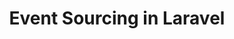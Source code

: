 ---
layout: "../../layouts/BlogPost.astro"
title: Event Sourcing in Laravel
pubDate: 2022-08-19T14:27:16.845Z
description: >-
    Event Sourcing is a term that has been getting more popular in the PHP community over the last few years, but it still remains a mystery to many developers.
social_image: https://laravelnews.imgix.net/images/event-sourcing-featured.png?dpr=2&ixlib=php-3.3.1
repost: true
source: https://laravel-news.com/event-sourcing-in-laravel
partner: Laravel News
---